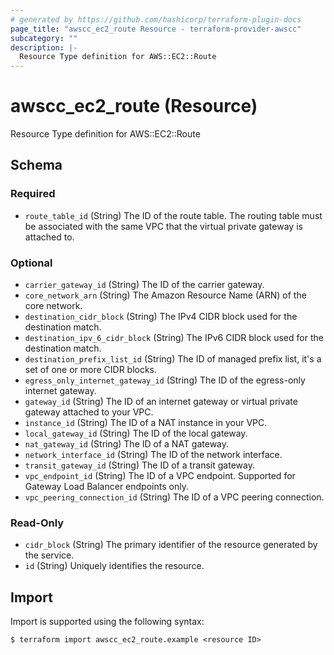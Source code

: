 ```yaml
---
# generated by https://github.com/hashicorp/terraform-plugin-docs
page_title: "awscc_ec2_route Resource - terraform-provider-awscc"
subcategory: ""
description: |-
  Resource Type definition for AWS::EC2::Route
---
```


# awscc_ec2_route (Resource)

Resource Type definition for AWS::EC2::Route



<!-- schema generated by tfplugindocs -->
## Schema

### Required

- `route_table_id` (String) The ID of the route table. The routing table must be associated with the same VPC that the virtual private gateway is attached to.

### Optional

- `carrier_gateway_id` (String) The ID of the carrier gateway.
- `core_network_arn` (String) The Amazon Resource Name (ARN) of the core network.
- `destination_cidr_block` (String) The IPv4 CIDR block used for the destination match.
- `destination_ipv_6_cidr_block` (String) The IPv6 CIDR block used for the destination match.
- `destination_prefix_list_id` (String) The ID of managed prefix list, it's a set of one or more CIDR blocks.
- `egress_only_internet_gateway_id` (String) The ID of the egress-only internet gateway.
- `gateway_id` (String) The ID of an internet gateway or virtual private gateway attached to your VPC.
- `instance_id` (String) The ID of a NAT instance in your VPC.
- `local_gateway_id` (String) The ID of the local gateway.
- `nat_gateway_id` (String) The ID of a NAT gateway.
- `network_interface_id` (String) The ID of the network interface.
- `transit_gateway_id` (String) The ID of a transit gateway.
- `vpc_endpoint_id` (String) The ID of a VPC endpoint. Supported for Gateway Load Balancer endpoints only.
- `vpc_peering_connection_id` (String) The ID of a VPC peering connection.

### Read-Only

- `cidr_block` (String) The primary identifier of the resource generated by the service.
- `id` (String) Uniquely identifies the resource.

## Import

Import is supported using the following syntax:

```shell
$ terraform import awscc_ec2_route.example <resource ID>
```
